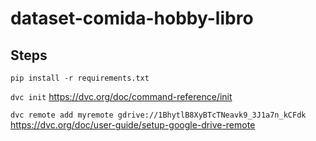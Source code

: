 # dataset-comida-hobby-libro

## Steps 

`pip install -r requirements.txt`

`dvc init` https://dvc.org/doc/command-reference/init

`dvc remote add myremote gdrive://1BhytlB8XyBTcTNeavk9_3J1a7n_kCFdk` https://dvc.org/doc/user-guide/setup-google-drive-remote
